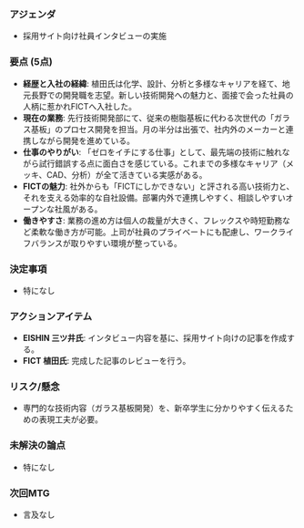 ### アジェンダ
- 採用サイト向け社員インタビューの実施

### 要点 (5点)
- **経歴と入社の経緯**: 植田氏は化学、設計、分析と多様なキャリアを経て、地元長野での開発職を志望。新しい技術開発への魅力と、面接で会った社員の人柄に惹かれFICTへ入社した。
- **現在の業務**: 先行技術開発部にて、従来の樹脂基板に代わる次世代の「ガラス基板」のプロセス開発を担当。月の半分は出張で、社内外のメーカーと連携しながら開発を進めている。
- **仕事のやりがい**: 「ゼロをイチにする仕事」として、最先端の技術に触れながら試行錯誤する点に面白さを感じている。これまでの多様なキャリア（メッキ、CAD、分析）が全て活きている実感がある。
- **FICTの魅力**: 社外からも「FICTにしかできない」と評される高い技術力と、それを支える効率的な自社設備。部署内外で連携しやすく、相談しやすいオープンな社風がある。
- **働きやすさ**: 業務の進め方は個人の裁量が大きく、フレックスや時短勤務など柔軟な働き方が可能。上司が社員のプライベートにも配慮し、ワークライフバランスが取りやすい環境が整っている。

### 決定事項
- 特になし

### アクションアイテム
- **EISHIN 三ツ井氏**: インタビュー内容を基に、採用サイト向けの記事を作成する。
- **FICT 植田氏**: 完成した記事のレビューを行う。

### リスク/懸念
- 専門的な技術内容（ガラス基板開発）を、新卒学生に分かりやすく伝えるための表現工夫が必要。

### 未解決の論点
- 特になし

### 次回MTG
- 言及なし